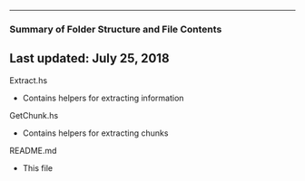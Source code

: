 --------------------------------------------------
### Summary of Folder Structure and File Contents
Last updated: July 25, 2018
--------------------------------------------------

Extract.hs
  - Contains helpers for extracting information

GetChunk.hs
  - Contains helpers for extracting chunks

README.md
  - This file